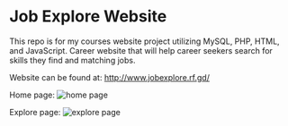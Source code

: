 # Job Explore Website

This repo is for my courses website project utilizing MySQL, PHP, HTML, and JavaScript.  Career website that will help career seekers search for skills they find and matching jobs.

Website can be found at: http://www.jobexplore.rf.gd/

Home page:
![home page](http://i.imgur.com/3PQs74J.png)

Explore page:
![explore page](http://i.imgur.com/DuAC2uk.png)
